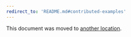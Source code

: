 ```yaml
---
redirect_to: 'README.md#contributed-examples'
---
```


This document was moved to [another location](README.md#contributed-examples).

<!-- This redirect file can be deleted after 2021-05-26. -->
<!-- Before deletion, see: https://docs.gitlab.com/ee/development/documentation/#move-or-rename-a-page -->
